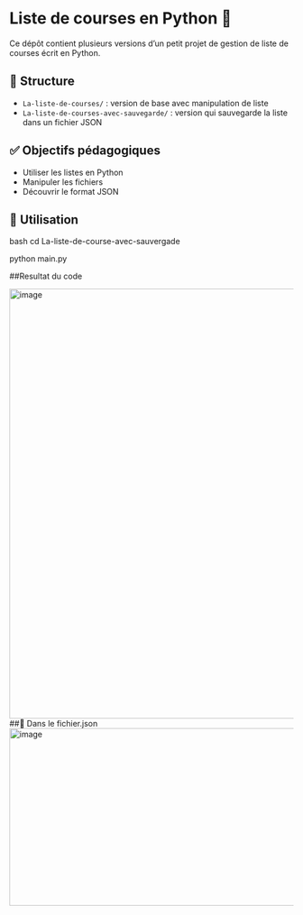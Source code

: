 # Liste de courses en Python 🛒

Ce dépôt contient plusieurs versions d’un petit projet de gestion de liste de courses écrit en Python.

## 📁 Structure

- `La-liste-de-courses/` : version de base avec manipulation de liste
- `La-liste-de-courses-avec-sauvegarde/` : version qui sauvegarde la liste dans un fichier JSON

## ✅ Objectifs pédagogiques

- Utiliser les listes en Python
- Manipuler les fichiers
- Découvrir le format JSON

## 📌 Utilisation

bash
cd La-liste-de-course-avec-sauvergade

python main.py

##Resultat du code

<img width="1152" height="763" alt="image" src="https://github.com/user-attachments/assets/337f851f-1d12-432d-9273-b0deeba63f37" />
##📄 Dans le fichier.json

<img width="598" height="315" alt="image" src="https://github.com/user-attachments/assets/26cc8c1d-355b-48ef-b309-1e7bb1f150f8" />

